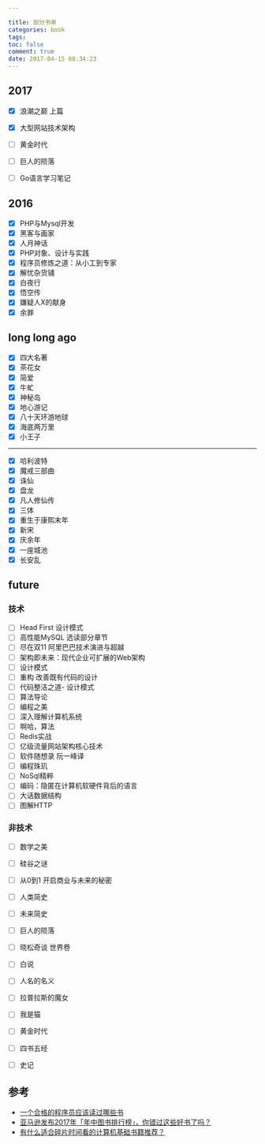 ```yaml
---

title: 部分书单
categories: book
tags: 
toc: false
comment: true
date: 2017-04-15 08:34:23
---
```






<!--more-->



## 2017


- [x] 浪潮之巅 上篇
- [x] 大型网站技术架构
- [ ] 黄金时代
- [ ] 巨人的陨落
- [ ] Go语言学习笔记


## 2016

- [x] PHP与Mysql开发
- [x] 黑客与画家
- [x] 人月神话
- [x] PHP对象、设计与实践
- [x] 程序员修炼之道：从小工到专家
- [x] 解忧杂货铺
- [x] 白夜行
- [x] 悟空传
- [x] 嫌疑人X的献身
- [x] 余罪

## long long ago

- [x] 四大名著
- [x] 茶花女
- [x] 简爱
- [x] 牛虻
- [x] 神秘岛
- [x] 地心游记
- [x] 八十天环游地球
- [x] 海底两万里
- [x] 小王子
---
- [x] 哈利波特
- [x] 魔戒三部曲
- [x] 诛仙
- [x] 盘龙
- [x] 凡人修仙传
- [x] 三体
- [x] 重生于康熙末年
- [x] 新宋
- [x] 庆余年
- [x] 一座城池
- [x] 长安乱

## future


### 技术
- [ ] Head First 设计模式
- [ ] 高性能MySQL 选读部分章节
- [ ] 尽在双11 阿里巴巴技术演进与超越
- [ ] 架构即未来：现代企业可扩展的Web架构
- [ ] 设计模式
- [ ] 重构 改善既有代码的设计
- [ ] 代码整洁之道- 设计模式
- [ ] 算法导论
- [ ] 编程之美
- [ ] 深入理解计算机系统
- [ ] 啊哈，算法
- [ ] Redis实战
- [ ] 亿级流量网站架构核心技术
- [ ] 软件随想录 阮一峰译
- [ ] 编程珠玑
- [ ] NoSql精粹
- [ ] 编码：隐匿在计算机软硬件背后的语言
- [ ] 大话数据结构
- [ ] 图解HTTP

### 非技术
- [ ] 数学之美
- [ ] 硅谷之谜
- [ ] 从0到1 开启商业与未来的秘密
- [ ] 人类简史
- [ ] 未来简史
- [ ] 巨人的陨落
- [ ] 晓松奇谈 世界卷
- [ ] 白说
- [ ] 人名的名义
- [ ] 拉普拉斯的魔女
- [ ] 我是猫
- [ ] 黄金时代
- [ ] 四书五经
- [ ] 史记




## 参考

- [一个合格的程序员应该读过哪些书](http://justjavac.com/other/2012/05/15/qualified-programmer-should-read-what-books.html)
- [亚马逊发布2017年「年中图书排行榜」，你错过这些好书了吗？](https://mp.weixin.qq.com/s?__biz=MzAwOTEzMTkzNw==&mid=2663317800&idx=1&sn=94d9b33cd10b3b4583c575cc6b92784c&chksm=802fe3e6b7586af098f249fa918f69d38e094fab0a67507a72ad45016af7ab356138cb23bca1&scene=0&key=edbc4bce6a6454e85f600b7226992889819a89ac457f62a882e806d0e02863b0c1c0d4417e7ed0646b21f141b1f0946e7b268b1f3b210295b42df4d4822129424087796c6f176383a7a0de56c0b39685&ascene=0&uin=MTEwMTU2ODg0MQ%3D%3D&devicetype=iMac+Macmini7%2C1+OSX+OSX+10.12.5+build(16F73)&version=12020810&nettype=WIFI&fontScale=100&pass_ticket=rv0%2BqdK7p3KYwRpkx7OD6umvDwQE8y%2BHU37tvE92RVIUiI7QwLnMlQbXVbqM75ra)
- [有什么适合碎片时间看的计算机基础书籍推荐？](https://www.zhihu.com/question/43605497)
